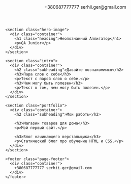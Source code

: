 <!DOCTYPE html>
<html lang="ru">
  <head>
    <meta charset="UTF-8">
    <link rel="stylesheet" href="style.css">
    <link href="https://fonts.googleapis.com/css?family=Montserrat:400,500,700|Old+Standard+TT&display=swap&subset=cyrillic" rel="stylesheet">
    <title>Портфолио QA верстальщика</title>
  </head>

  <body>
    <header class="page-header">
      <div class="container">
        +380687777777 serhii.ger@gmail.com
      </div>
    </header>

    <section class="hero-image">
      <div class="container">
        <h1 class="heading">Неопознанный Аллигатор</h1>
        <p>QA Junior</p>
      </div>
    </section>

    <section class="intro">
      <div class="container">
        <h2 class="subheading">Давайте познакомимся</h2>
        <h3>Пара слов о себе</h3>
        <p>Текст с парой слов о себе.</p>
        <h3>Чем могу быть полезен</h3>
        <p>Текст о том, чем могу быть полезен.</p>
      </div>
    </section>

    <section class="portfolio">
      <div class="container">
        <h2 class="subheading">Мои работы</h2>

        <h3>Магазин товаров для дома</h3>
        <p>Мой первый сайт.</p>

        <h3>Блог начинающего верстальщика</h3>
        <p>Статический блог про обучение HTML и CSS.</p>
      </div>
    </section>

    <footer class="page-footer">
      <div class="container">
        +380687777777 serhii.ger@gmail.com
      </div>
    </footer>
  </body>
</html>
